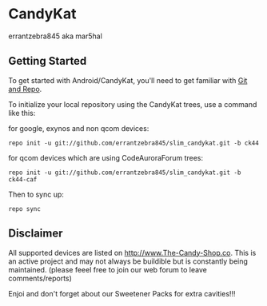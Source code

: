 CandyKat
===========
errantzebra845 aka mar5hal


Getting Started
---------------

To get started with Android/CandyKat, you'll need to get
familiar with [Git and Repo](http://source.android.com/source/using-repo.html).

To initialize your local repository using the CandyKat trees, use a command like this:

for google, exynos and non qcom devices:

    repo init -u git://github.com/errantzebra845/slim_candykat.git -b ck44

for qcom devices which are using CodeAuroraForum trees:

    repo init -u git://github.com/errantzebra845/slim_candykat.git -b ck44-caf

Then to sync up:

    repo sync

Disclaimer
--------

All supported devices are listed on http://www.The-Candy-Shop.co. This is an active project and may not always be buildible but is constantly being maintained. (please feeel free to join our web forum to leave comments/reports)

Enjoi and don't forget about our Sweetener Packs for extra cavities!!!

